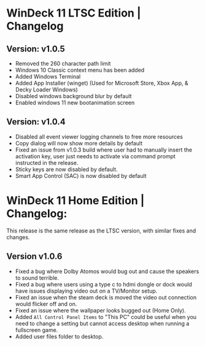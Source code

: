 # WinDeck 11 LTSC Edition | Changelog

## Version: v1.0.5
- Removed the 260 character path limit
- Windows 10 Classic context menu has been added
- Added Windows Terminal
- Added App Installer (winget) (Used for Microsoft Store, Xbox App, & Decky Loader Windows)
- Disabled windows background blur by default
- Enabled windows 11 new bootanimation screen

## Version: v1.0.4
- Disabled all event viewer logging channels to free more resources
- Copy dialog will now show more details by default
- Fixed an issue from v1.0.3 build where user had to manually insert the activation key, user just needs to activate via command prompt instructed in the release.
- Sticky keys are now disabled by default.
- Smart App Control (SAC) is now disabled by default

# WinDeck 11 Home Edition | Changelog:
This release is the same release as the LTSC version, with similar fixes and changes.

## Version v1.0.6
- Fixed a bug where Dolby Atomos would bug out and cause the speakers to sound terrible.
- Fixed a bug where users using a type c to hdmi dongle or dock would have issues displaying video out on a TV/Monitor setup.
- Fixed an issue when the steam deck is moved the video out connection would flicker off and on.
- Fixed an issue where the wallpaper looks bugged out (Home Only).
- Added `All Control Panel Items` to "This PC" could be useful when you need to change a setting but cannot access desktop when running a fullscreen game.
- Added user files folder to desktop.
